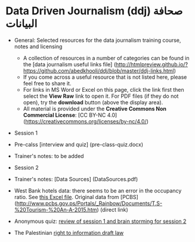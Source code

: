 # Data Driven Journalism (ddj) صحافة البيانات
* General: Selected resources for the data journalism training course, notes and licensing 
  * A collection of resources in a number of categories can be found in the [data journalism useful links file] (http://htmlpreview.github.io/?https://github.com/abedkhooli/ddj/blob/master/ddj-links.html) 
  * If you come across a useful resource that is not listed here, please feel free to share it. 
  * For links in MS Word or Excel on this page, click the link first then select the __View Raw__ link to open it. For PDF files (if they do not open), try the __download__ button (above the display area).
  * All material is provided under the __Creative Commons Non Commercial License__: [CC BY-NC 4.0] (https://creativecommons.org/licenses/by-nc/4.0/)
 
* Session 1
 * Pre-calss [interview and quiz] (pre-class-quiz.docx)
 * Trainer's notes: to be added
* Session 2 
 * Trainer's notes: [Data Sources] (DataSources.pdf)
 * West Bank hotels data: there seems to be an error in the occupancy ratio. See [this Excel file](WestBank-Hotels.xlsx). Original data from [PCBS] (http://www.pcbs.gov.ps/Portals/_Rainbow/Documents/T.S-%20Tourism-%20An-A-2015.htm) (direct link) 
 * Anonymous quiz: [review of session 1 and brain storming for session 2](ddj-after-session1.docx) 
 * The Palestinian [right to information draft law](right-to-info-law-draft.doc)


